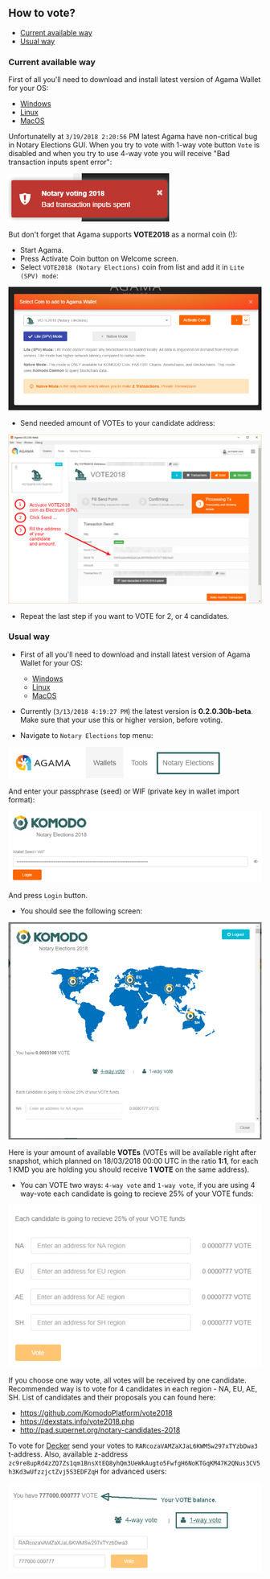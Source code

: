 
## How to vote? ##

- [Current available way](#current-available-way)
- [Usual way](#usual-way)

### Current available way ###

First of all you'll need to download and install latest version of Agama Wallet for your OS:


- [Windows](https://artifacts.supernet.org/latest/installer_windows.html)
- [Linux](https://artifacts.supernet.org/latest/installer_linux.html)
- [MacOS](https://artifacts.supernet.org/latest/installer_osx.html)
	

Unfortunatelly at `3/19/2018 2:20:56` PM latest Agama have non-critical bug in Notary Elections GUI. When you try to vote with 1-way vote button `Vote` is disabled and when you try to use 4-way vote you will receive "Bad transaction inputs spent error":

![](./images/howto-06.png)

But don't forget that Agama supports **VOTE2018** as a normal coin (!):

- Start Agama.
- Press Activate Coin button on Welcome screen.
- Select `VOTE2018 (Notary Elections)` coin from list and add it in `Lite (SPV) mode`:

![](./images/howto-07.png)

- Send needed amount of VOTEs to your candidate address:

![](./images/howto-08.png)

- Repeat the last step if you want to VOTE for 2, or 4 candidates.

### Usual way ###

- First of all you'll need to download and install latest version of Agama Wallet for your OS:

	- [Windows](https://artifacts.supernet.org/latest/installer_windows.html)
	- [Linux](https://artifacts.supernet.org/latest/installer_linux.html)
	- [MacOS](https://artifacts.supernet.org/latest/installer_osx.html)


- Currently (`3/13/2018 4:19:27 PM`) the latest version is **0.2.0.30b-beta**. Make sure that your use this or higher version, before voting.
- Navigate to `Notary Elections` top menu:

![](./images/howto-01.png)

And enter your passphrase (seed) or WIF (private key in wallet import format):

![](./images/howto-02.png)

And press `Login` button.
- You should see the following screen:

![](./images/howto-03.png)

Here is your amount of available **VOTEs** (VOTEs will be available right after snapshot, which planned on 18/03/2018 00:00 UTC in the ratio **1:1**, for each 1 KMD you are holding you should receive **1 VOTE** on the same address). 
- You can VOTE two ways: `4-way vote` and `1-way vote`, if you are using 4 way-vote each candidate is going to recieve 25% of your VOTE funds: 

![](./images/howto-04.png)
 
If you choose one way vote, all votes will be received by one candidate. Recommended way is to vote for 4 candidates in each region - NA, EU, AE, SH. List of candidates and their proposals you can found here:


- https://github.com/KomodoPlatform/vote2018
- https://dexstats.info/vote2018.php
- http://pad.supernet.org/notary-candidates-2018
	

To vote for [Decker](https://github.com/KomodoPlatform/vote2018/blob/master/proposals/decker/README.md) send your votes to `RARcozaVAMZaXJaL6KWMSw297xTYzbDwa3` t-address. Also, available z-address `zc9re8upRd4zZQ7Zs1qm1BnsXtEQ8yhQm3UeWkAugto5FwfgH6NoKTGqKM47K2QNus3CV5h3Kd3wUfzzjctZvj5S3EDFZqH` for advanced users:

![](./images/howto-05.png) 
